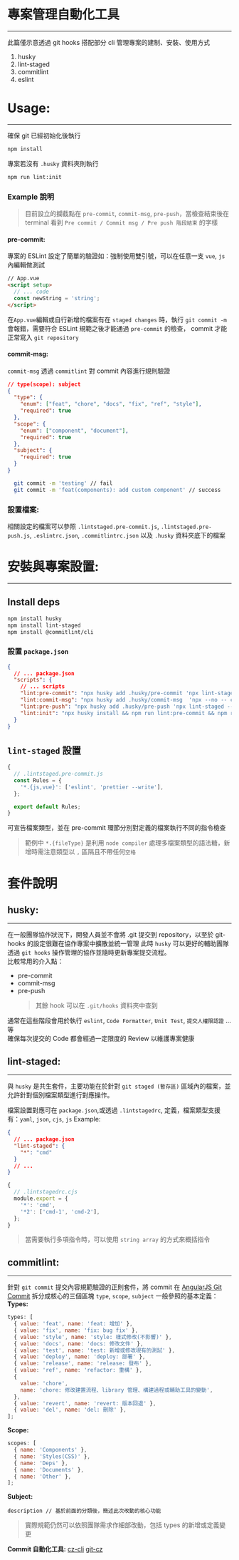 # 專案管理自動化工具

---

此篇僅示意透過 git hooks 搭配部分 cli 管理專案的建制、安裝、使用方式

1. husky
2. lint-staged
3. commitlint
4. eslint

# Usage:

---

確保 git 已經初始化後執行

```zsh
npm install
```

專案若沒有 `.husky` 資料夾則執行

```zsh
npm run lint:init
```

### Example 說明

> 目前設立的攔截點在 `pre-commit`, `commit-msg`, `pre-push`，當檢查結束後在 terminal 看到 `Pre commit / Commit msg / Pre push 階段結束` 的字樣

#### pre-commit:

專案的 ESLint 設定了簡單的驗證如：強制使用雙引號，可以在任意一支 `vue`, `js` 內編輯做測試

```html
// App.vue
<script setup>
  // ... code
  const newString = 'string';
</script>
```

在`App.vue`編輯或自行新增的檔案有在 `staged changes` 時，執行 `git commit -m` 會報錯，需要符合 ESLint 規範之後才能通過 `pre-commit` 的檢查， commit 才能正常寫入 `git repository`

#### commit-msg:

`commit-msg` 透過 `commitlint` 對 commit 內容進行規則驗證

```json
// type(scope): subject
{
  "type": {
    "enum": ["feat", "chore", "docs", "fix", "ref", "style"],
    "required": true
  },
  "scope": {
    "enum": ["component", "document"],
    "required": true
  },
  "subject": {
    "required": true
  }
}
```

```zsh
  git commit -m 'testing' // fail
  git commit -m 'feat(components): add custom component' // success
```

### 設置檔案:

相關設定的檔案可以參照 `.lintstaged.pre-commit.js`, `.lintstaged.pre-push.js`, `.eslintrc.json`, `.commitlintrc.json` 以及 `.husky` 資料夾底下的檔案

# 安裝與專案設置:

---

## Install deps

```zsh
npm install husky
npm install lint-staged
npm install @commitlint/cli
```

### 設置 `package.json`

```json
{
  // ... package.json
  "scripts": {
    // ... scripts
    "lint:pre-commit": "npx husky add .husky/pre-commit 'npx lint-staged --config .lintstaged.pre-commit.js'",
    "lint:commit-msg": "npx husky add .husky/commit-msg  'npx --no -- commitlint --edit ${1} --config .commitlintrc.json'",
    "lint:pre-push": "npx husky add .husky/pre-push 'npx lint-staged --config .lintstaged.pre-push.js'",
    "lint:init": "npx husky install && npm run lint:pre-commit && npm run lint:pre-push && npm run lint:commit-msg"
  }
}
```

## `lint-staged` 設置

```js
{
  // .lintstaged.pre-commit.js
  const Rules = {
    '*.{js,vue}': ['eslint', 'prettier --write'],
  };

  export default Rules;
}
```

可宣告檔案類型，並在 pre-commit 環節分別對定義的檔案執行不同的指令檢查

> 範例中 `*.{fileType}` 是利用 `node compiler` 處理多檔案類型的語法糖，新增時需注意類型以 `,` 區隔且不帶任何`空格`

# 套件說明

## husky:

---

在一般團隊協作狀況下，開發人員並不會將 .git 提交到 repository，以至於 git-hooks 的設定很難在協作專案中擴散並統一管理
此時 `husky` 可以更好的輔助團隊透過 `git hooks` 操作管理的協作並隨時更新專案提交流程。  
比較常用的介入點：

- pre-commit
- commit-msg
- pre-push
  > 其餘 hook 可以在 `.git/hooks` 資料夾中查到

通常在這些階段會用於執行 `eslint`, `Code Formatter`, `Unit Test`, `提交人權限認證` ... 等  
確保每次提交的 Code 都會經過一定限度的 Review 以維護專案健康

## lint-staged:

---

與 `husky` 是共生套件，主要功能在於針對 `git staged (暫存區)` 區域內的檔案，並允許針對個別檔案類型進行對應操作。

檔案設置對應可在 `package.json`,或透過 `.lintstagedrc`, 定義，檔案類型支援有：`yaml`, `json`, `cjs`, `js`
Example:

```json
{
  // ... package.json
  "lint-staged": {
    "*": "cmd"
  }
  // ...
}
```

```js
{
  // .lintstagedrc.cjs
  module.export = {
    '*': 'cmd',
    '*2': ['cmd-1', 'cmd-2'],
  };
}
```

> 當需要執行多項指令時，可以使用 `string array` 的方式來概括指令

## commitlint:

---

針對 `git commit` 提交內容規範驗證的正則套件，將 commit 在 [AngularJS Git Commit](https://gist.github.com/stephenparish/9941e89d80e2bc58a153#format-of-the-commit-message) 拆分成核心的三個區塊 `type`, `scope`, `subject`
一般參照的基本定義：
**Types:**

```js
types: [
  { value: 'feat', name: 'feat: 增加' },
  { value: 'fix', name: 'fix: bug fix' },
  { value: 'style', name: 'style: 樣式修改(不影響)' },
  { value: 'docs', name: 'docs: 修改文件' },
  { value: 'test', name: 'test: 新增或修改現有的測試' },
  { value: 'deploy', name: 'deploy: 部署' },
  { value: 'release', name: 'release: 發布' },
  { value: 'ref', name: 'refactor: 重構' },
  {
    value: 'chore',
    name: 'chore: 修改建置流程、library 管理、構建過程或輔助工具的變動',
  },
  { value: 'revert', name: 'revert: 版本回退' },
  { value: 'del', name: 'del: 刪除' },
];
```

**Scope:**

```js
scopes: [
  { name: 'Components' },
  { name: 'Styles(CSS)' },
  { name: 'Deps' },
  { name: 'Documents' },
  { name: 'Other' },
];
```

**Subject:**

```
description // 基於前面的分類後，簡述此次改動的核心功能
```

> 實際規範仍然可以依照團隊需求作細部改動，包括 types 的新增或定義變更

**Commit 自動化工具:**
[cz-cli](https://github.com/commitizen/cz-cli)
[git-cz](https://github.com/streamich/git-cz)

